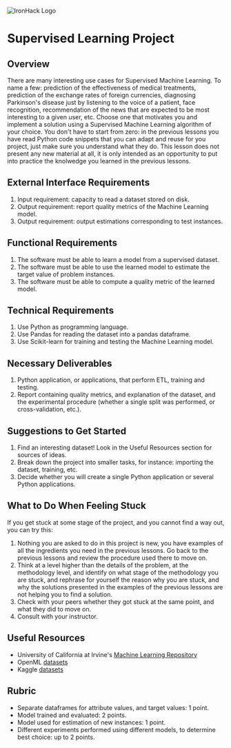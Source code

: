 ![IronHack Logo](https://s3-eu-west-1.amazonaws.com/ih-materials/uploads/upload_d5c5793015fec3be28a63c4fa3dd4d55.png)

# Supervised Learning Project

## Overview

There are many interesting use cases for Supervised Machine Learning. To name a few: prediction of the effectiveness of medical treatments, prediction of the exchange rates of foreign currencies, diagnosing Parkinson's disease just by listening to the voice of a patient, face recognition, recommendation of the news that are expected to be most interesting to a given user, etc. Choose one that motivates you and implement a solution using a Supervised Machine Learning algorithm of your choice. You don't have to start from zero: in the previous lessons you have read Python code snippets that you can adapt and reuse for you project, just make sure you understand what they do. This lesson does not present any new material at all, it is only intended as an opportunity to put into practice the knolwedge you learned in the previous lessons.

## External Interface Requirements

1. Input requirement: capacity to read a dataset stored on disk.
2. Output requirement: report quality metrics of the Machine Learning model.
3. Output requirement: output estimations corresponding to test instances.

## Functional Requirements

1. The software must be able to learn a model from a supervised dataset.
2. The software must be able to use the learned model to estimate the target value of problem instances.
3. The software must be able to compute a quality metric of the learned model.

## Technical Requirements

1. Use Python as programming language.
2. Use Pandas for reading the dataset into a pandas dataframe.
3. Use Scikit-learn for training and testing the Machine Learning model.

## Necessary Deliverables

1. Python application, or applications, that perform ETL, training and testing.
2. Report containing quality metrics, and explanation of the dataset, and the experimental procedure (whether a single split was performed, or cross-validation, etc.).

## Suggestions to Get Started
1. Find an interesting dataset! Look in the Useful Resources section for sources of ideas.
2. Break down the project into smaller tasks, for instance: importing the dataset, training, etc.
3. Decide whether you will create a single Python application or several Python applications.

## What to Do When Feeling Stuck
If you get stuck at some stage of the project, and you cannot find a way out, you can try this:
1. Nothing you are asked to do in this project is new, you have examples of all the ingredients you need in the previous lessons. Go back to the previous lessons and review the procedure used there to move on.
2. Think at a level higher than the details of the problem, at the methodology level, and identify on what stage of the methodology you are stuck, and rephrase for yourself the reason why you are stuck, and why the solutions presented in the examples of the previous lessons are not helping you to find a solution.
3. Check with your peers whether they got stuck at the same point, and what they did to move on.
4. Consult with your instructor.

## Useful Resources
* University of California at Irvine's [Machine Learning Repository](https://archive.ics.uci.edu/ml)
* OpenML [datasets](https://www.openml.org)
* Kaggle [datasets](https://www.kaggle.com/datasets)

## Rubric
* Separate dataframes for attribute values, and target values: 1 point.
* Model trained and evaluated: 2 points.
* Model used for estimation of new instances: 1 point.
* Different experiments performed using different models, to determine best choice: up to 2 points.

